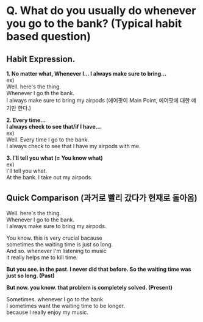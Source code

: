 # Q. What do you usually do whenever you go to the bank? (Typical habit based question)  

## Habit Expression.  

**1. No matter what, Whenever I...
  I always make sure to bring...**  
ex)  
Well. here's the thing.  
Whenever I go th the bank.  
I always make sure to bring my airpods (에어팟이 Main Point, 에어팟에 대한 얘기만 한다.)

**2. Every time...  
   I always check to see that/if I have...**   
ex)  
Well. 
Every time I go to the bank.  
I always check to see that I have my airpods with me.  

**3. I'll tell you what (= You know what)**  
ex)  
I'll tell you what.  
At the bank. I take out my airpods.  

## Quick Comparison (과거로 빨리 갔다가 현재로 돌아옴)
Well. here's the thing.  
Whenever I go to the bank.  
I always make sure to bring my airpods.  

You know. this is very crucial bacause  
sometimes the waiting time is just so long.  
And so. whenever I'm listening to music  
it really helps me to kill time.  

**But you see. in the past. I never did that before.
So the waiting time was just so long. (Past)**  

**But now. you know. that problem is completely solved. (Present)**

Sometimes. whenever I go to the bank  
I sometimes want the waiting time to be longer.  
because I really enjoy my music.  
